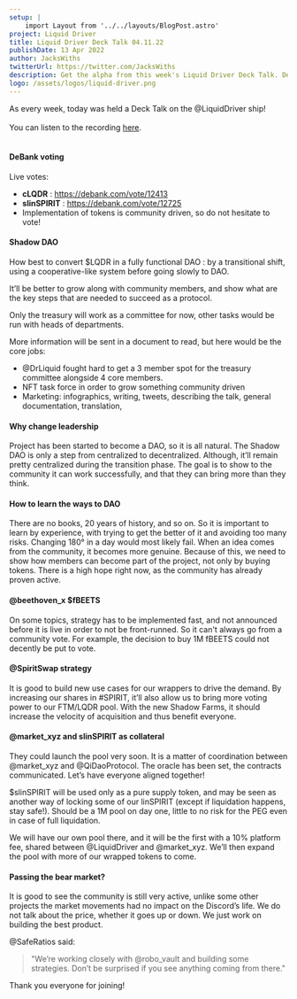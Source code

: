 ```yaml
---
setup: |
    import Layout from '../../layouts/BlogPost.astro'
project: Liquid Driver
title: Liquid Driver Deck Talk 04.11.22
publishDate: 13 Apr 2022
author: JacksWiths
twitterUrl: https://twitter.com/JacksWiths
description: Get the alpha from this week's Liquid Driver Deck Talk. DeBank voting, Shadow DAO, partnership updates and more! Notes provided by community member JacksWiths.
logo: /assets/logos/liquid-driver.png
---
```


As every week, today was held a Deck Talk on the @LiquidDriver ship!
<br>  
You can listen to the recording <a href="https://odysee.com/@LiquidDriver:0/Deck-Talk-ShadowDAO:2" target="_blank">here</a>.
<br><br>

#### DeBank voting

Live votes:

-   **cLQDR** : <a href="https://debank.com/vote/12413" target="_blank">https://debank.com/vote/12413</a>
-   **slinSPIRIT** : <a href="https://debank.com/vote/12725" target="_blank">https://debank.com/vote/12725</a>
-   Implementation of tokens is community driven, so do not hesitate to vote!

#### Shadow DAO

How best to convert $LQDR in a fully functional DAO : by a transitional shift, using a cooperative-like system before going slowly to DAO.

It’ll be better to grow along with community members, and show what are the key steps that are needed to succeed as a protocol.

Only the treasury will work as a committee for now, other tasks would be run with heads of departments.

More information will be sent in a document to read, but here would be the core jobs:

-   @DrLiquid fought hard to get a 3 member spot for the treasury committee alongside 4 core members.
-   NFT task force in order to grow something community driven
-   Marketing: infographics, writing, tweets, describing the talk, general documentation, translation,

#### Why change leadership

Project has been started to become a DAO, so it is all natural. The Shadow DAO is only a step from centralized to decentralized. Although, it’ll remain pretty centralized during the transition phase. The goal is to show to the community it can work successfully, and that they can bring more than they think.

#### How to learn the ways to DAO

There are no books, 20 years of history, and so on. So it is important to learn by experience, with trying to get the better of it and avoiding too many risks. Changing 180° in a day would most likely fail. When an idea comes from the community, it becomes more genuine. Because of this, we need to show how members can become part of the project, not only by buying tokens. There is a high hope right now, as the community has already proven active.

#### @beethoven_x $fBEETS

On some topics, strategy has to be implemented fast, and not announced before it is live in order to not be front-runned. So it can't always go from a community vote. For example, the decision to buy 1M fBEETS could not decently be put to vote.

#### @SpiritSwap strategy

It is good to build new use cases for our wrappers to drive the demand. By increasing our shares in #SPIRIT, it’ll also allow us to bring more voting power to our FTM/LQDR pool. With the new Shadow Farms, it should increase the velocity of acquisition and thus benefit everyone.

#### @market_xyz and slinSPIRIT as collateral

They could launch the pool very soon. It is a matter of coordination between @market_xyz and @QiDaoProtocol. The oracle has been set, the contracts communicated. Let’s have everyone aligned together!

$slinSPIRIT will be used only as a pure supply token, and may be seen as another way of locking some of our linSPIRIT (except if liquidation happens, stay safe!). Should be a 1M pool on day one, little to no risk for the PEG even in case of full liquidation.

We will have our own pool there, and it will be the first with a 10% platform fee, shared between @LiquidDriver and @market_xyz. We’ll then expand the pool with more of our wrapped tokens to come.

#### Passing the bear market?

It is good to see the community is still very active, unlike some other projects the market movements had no impact on the Discord’s life. We do not talk about the price, whether it goes up or down. We just work on building the best product.

@SafeRatios said:

> "We’re working closely with @robo_vault and building some strategies. Don’t be surprised if you see anything coming from there."

Thank you everyone for joining!
